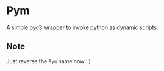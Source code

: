 # Pym

A simple pyo3 wrapper to invoke python as dynamic scripts.

## Note

Just reverse the `Pym` name now : )
